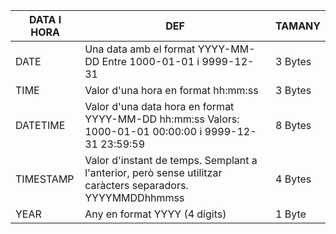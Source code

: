 
| DATA I HORA | DEF                                                                                                        | TAMANY  |
| ----------- | ---------------------------------------------------------------------------------------------------------- | ------- |
| DATE        | Una data amb el format YYYY-MM-DD Entre 1000-01-01 i 9999-12-31                                            | 3 Bytes |
| TIME        | Valor d'una hora en format hh:mm:ss                                                                        | 3 Bytes |
| DATETIME    | Valor d'una data hora en format YYYY-MM-DD hh:mm:ss Valors: 1000-01-01 00:00:00 i 9999-12-31 23:59:59      | 8 Bytes |
| TIMESTAMP   | Valor d'instant de temps. Semplant a l'anterior, però sense utilitzar caràcters separadors. YYYYMMDDhhmmss | 4 Bytes |
| YEAR        | Any en format YYYY (4 dígits)                                                                              | 1 Byte  |
